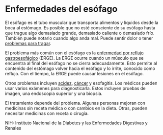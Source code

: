 Enfermedades del esófago
========================


El esófago es el tubo muscular que transporta alimentos y líquidos desde la boca al estómago. Es posible que no esté consciente de su esófago hasta que trague algo demasiado grande, demasiado caliente o demasiado frío. También puede notarlo cuando algo anda mal. Puede sentir dolor o tener [problemas para tragar](https://medlineplus.gov/spanish/swallowingdisorders.html). 


El problema más común con el esófago es la [enfermedad por reflujo gastroesofágico](https://medlineplus.gov/spanish/gerd.html) (ERGE). La ERGE ocurre cuando un músculo que se encuentra al final del esófago no se cierra adecuadamente. Esto permite al contenido del estómago volver hacia el esófago y lo irrite, conocido como reflujo. Con el tiempo, la ERGE puede causar lesiones en el esófago. 


Otros problemas incluyen [acidez](https://medlineplus.gov/spanish/heartburn.html), [cáncer](https://medlineplus.gov/spanish/esophagealcancer.html) y esofagitis. Los médicos pueden usar varios exámenes para diagnosticarla. Estos incluyen pruebas de imagen, una endoscopia superior y una biopsia.


El tratamiento depende del problema. Algunas personas mejoran con medicinas sin receta médica o con cambios en la dieta. Otras, pueden necesitar medicinas con receta o cirugía.


NIH: Instituto Nacional de la Diabetes y las Enfermedades Digestivas y Renales

